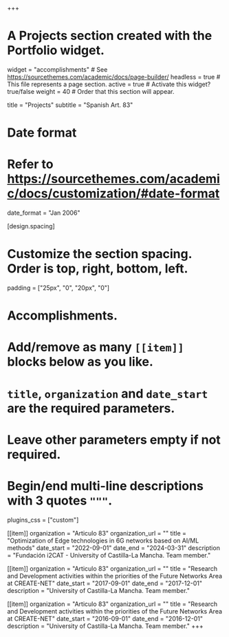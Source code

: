 +++
# A Projects section created with the Portfolio widget.
widget = "accomplishments"  # See https://sourcethemes.com/academic/docs/page-builder/
headless = true  # This file represents a page section.
active = true  # Activate this widget? true/false
weight = 40  # Order that this section will appear.

title = "Projects"
subtitle = "Spanish Art. 83"

# Date format
#   Refer to https://sourcethemes.com/academic/docs/customization/#date-format
date_format = "Jan 2006"

[design.spacing]
  # Customize the section spacing. Order is top, right, bottom, left.
  padding = ["25px", "0", "20px", "0"]

# Accomplishments.
#   Add/remove as many `[[item]]` blocks below as you like.
#   `title`, `organization` and `date_start` are the required parameters.
#   Leave other parameters empty if not required.
#   Begin/end multi-line descriptions with 3 quotes `"""`.

plugins_css = ["custom"]

[[item]]
  organization = "Articulo 83"
  organization_url = ""
  title = "Optimization of Edge technologies in 6G networks based on AI/ML methods"
  date_start = "2022-09-01"
  date_end = "2024-03-31"
  description = "Fundación i2CAT - University of Castilla-La Mancha. Team member."

[[item]]
  organization = "Articulo 83"
  organization_url = ""
  title = "Research and Development activities within the priorities of the Future Networks Area at CREATE-NET"
  date_start = "2017-09-01"
  date_end = "2017-12-01"
  description = "University of Castilla-La Mancha. Team member."

[[item]]
  organization = "Articulo 83"
  organization_url = ""
  title = "Research and Development activities within the priorities of the Future Networks Area at CREATE-NET"
  date_start = "2016-09-01"
  date_end = "2016-12-01"
  description = "University of Castilla-La Mancha. Team member."
+++
